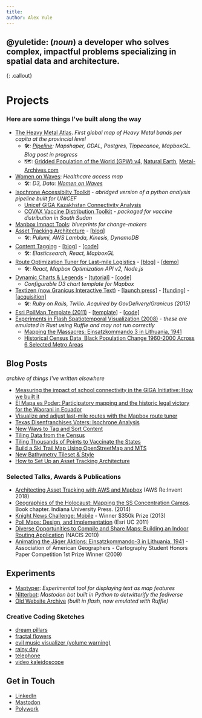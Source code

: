 ```yaml
---
title: 
author: Alex Yule
---
```


## @yuletide: (_noun_) a developer who solves complex, impactful problems specializing in spatial data and architecture.
{: .callout}

# Projects

### Here are some things I've built along the way

* [The Heavy Metal Atlas](https://yuletide.github.io/metalmap). _First global map of Heavy Metal bands per capita at the provincial level_ 
  * 🛠_: [Pipeline](https://github.com/yuletide/metalpop): Mapshaper, GDAL, Postgres, Tippecanoe, MapboxGL. Blog post in progress_
  * 🗺: [Gridded Population of the World (GPW) v4](https://sedac.ciesin.columbia.edu/data/collection/gpw-v4), [Natural Earth](https://github.com/nvkelso/natural-earth-vector), [Metal-Archives.com](https://www.metal-archives.com/)
* [Women on Waves](https://yuletide.github.io/womenonwaves_map/): _Healthcare access map_
  * 🛠_: D3, Data: [Women on Waves](https://www.womenonwaves.org/)_
* [Isochrone Accessibilty Toolkit](https://github.com/mapbox/impact-tools/tree/master/accessibility) - _abridged version of a python analysis pipeline built for UNICEF_
  * [Unicef GIGA Kazakhstan Connectivity Analysis](https://unicef.github.io/mapbox_analysis/story/map)
  * [COVAX Vaccine Distribution Toolkit](https://www.directionsmag.com/pressrelease/11017) -  _packaged for vaccine distribution in South Sudan_
* [Mapbox Impact Tools](https://github.com/mapbox/impact-tools): _blueprints for change-makers_
* [Asset Tracking Architecture](https://www.mapbox.com/solutions/asset-tracking/) - [[blog]](https://blog.mapbox.com/how-to-set-up-an-asset-tracking-architecture-fe5565f6df9)
  * 🛠: _Pulumi, AWS Lambda, Kinesis, DynamoDB_
* [Content Tagging](https://www.mapbox.com/solutions/content-tagging/) - [[blog]](https://blog.mapbox.com/new-ways-to-tag-and-sort-content-57df522d4baa) - [[code]](https://github.com/mapbox/content-tagging)
  * 🛠_: Elasticsearch, React, MapboxGL_
* [Route Optimization Tuner for Last-mile Logistics](https://www.mapbox.com/solutions/route-tuner/) - [[blog]](https://blog.mapbox.com/visualize-and-adjust-last-mile-routes-with-the-mapbox-route-tuner-7b351f688a5f) - [[demo]](https://labs.mapbox.com/optimize-tuner/)
  * 🛠_: React, Mapbox Optimization API v2, Node.js_
* [Dynamic Charts & Legends](https://www.mapbox.com/impact-tools/charts) - [[tutorial]](https://labs.mapbox.com/education/impact-tools/line-charts/) - [[code]](https://github.com/mapbox/impact-tools/tree/master/charts)
  * _Configurable D3 chart template for Mapbox_
* [Textizen (now Granicus Interactive Text)](https://textizen.com/) - [[launch press]](https://www.govtech.com/archive/texting-government-narrowing-digital-divide.html) - [[funding]](https://technical.ly/civic-news/textizen-abayima-philly-projects-win-500k-in-knight-news-challenge-mobile/) - [[acquisition]](https://technical.ly/startups/textizen-govdelivery-acquisition/)
  * 🛠_: Ruby on Rails, Twilio. Acquired by GovDelivery/Granicus (2015)_
* [Esri PollMap Template (2011)](https://proceedings.esri.com/library/userconf/proc11/tech-workshops/tw_1924.pdf) - [[template]](https://www.arcgis.com/home/item.html?id=4769ff8ac3f04e48af7c32bc423bcbff&fromSearch=true&searchPosition=1&searchTerm=pollmap&searchFacet=item%20title) - [[code]](https://github.com/mappingcenter/pollmap)
* [Experiments in Flash Spatiotemporal Visualization (2008)](/flash-site/flash/index.html) - _these are emulated in Rust using Ruffle and may not run correctly_
  * [Mapping the Massacres: Einsatzkommando 3 in Lithuania, 1941](https://yuletide.github.io/flash-site/flash/einsatzgruppen.html)
  * [Historical Census Data, Black Population Change 1960-2000 Across 6 Selected Metro Areas](https://yuletide.github.io/flash-site/flash/census/)

## Blog Posts
_archive of things I've written elsewhere_
* [Measuring the impact of school connectivity in the GIGA Initiative: How we built it](https://www.mapbox.com/blog/measuring-the-impact-of-school-connectivity-in-the-giga-initiative-how-we-built-it)
* [El Mapa es Poder: Participatory mapping and the historic legal victory for the Waorani in Ecuador](https://blog.mapbox.com/el-mapa-es-poder-830a875fcc5b)
* [Visualize and adjust last-mile routes with the Mapbox route tuner](https://blog.mapbox.com/visualize-and-adjust-last-mile-routes-with-the-mapbox-route-tuner-7b351f688a5f)
* [Texas Disenfranchises Voters: Isochrone Analysis](https://blog.mapbox.com/texas-disenfranchises-voters-isochrone-analysis-shows-2million-votes-negatively-impacted-in-b9c015a0bef7)
* [New Ways to Tag and Sort Content](https://blog.mapbox.com/new-ways-to-tag-and-sort-content-57df522d4baa)
* [Tiling Data from the Census](https://www.mapbox.com/blog/tiling-data-from-the-census-using-mts-how-we-built-it)
* [Tiling Thousands of Points to Vaccinate the States](https://www.mapbox.com/blog/tiling-thousands-of-points-to-vaccinate-the-states)
* [Build a Ski Trail Map Using OpenStreetMap and MTS](https://www.mapbox.com/blog/build-a-ski-trail-map-using-openstreetmap-and-mts)
* [New Bathymetry Tileset & Style](https://www.mapbox.com/blog/new-bathymetry-tileset-and-style-for-marine-maps)
* [How to Set Up an Asset Tracking Architecture](https://blog.mapbox.com/how-to-set-up-an-asset-tracking-architecture-fe5565f6df9)

### Selected Talks, Awards & Publications
* [Architecting Asset Tracking with AWS and Mapbox](https://www.youtube.com/watch?v=G_Sn7b_NUZ4) (AWS Re:Invent 2018)
* [Geographies of the Holocaust: Mapping the SS Concentration Camps](https://holocaustgeographies.org/publications). Book chapter. Indiana University Press. (2014)
* [Knight News Challenge: Mobile](https://knightfoundation.org/press/releases/eight-mobile-ventures-win-24-million-funding-knigh/) - Winner $350k Prize (2013)
* [Poll Maps: Design, and Implementation](https://proceedings.esri.com/library/userconf/proc11/tech-workshops/tw_1924.pdf) (Esri UC 2011)
* [Diverse Opportunities to Compile and Share Maps: Building an Indoor Routing Application](https://www.slideshare.net/yuletide/nacis-2010) (NACIS 2010)
* [Animating the Jäger Aktions: Einsatzkommando-3 in Lithuania, 1941](https://yuletide.github.io/flash-site/flash/einsatzgruppen.html) - Association of American Geographers - Cartography Student Honors Paper Competition 1st Prize Winner (2009)

## Experiments

* [Maptyper](https://maptyper.netlify.app/): _Experimental tool for displaying text as map features_
* [Nitterbot](https://github.com/yuletide/nitterbot/): _Mastodon bot built in Python to detwitterify the fediverse_
* [Old Website Archive](/flash-site) _(built in flash, now emulated with Ruffle)_

### Creative Coding Sketches
* [dream pillars](https://editor.p5js.org/yuletide/full/aIqGbIVxO)
* [fractal flowers](https://editor.p5js.org/yuletide/full/w-zQ4pvg6)
* [evil music visualizer (volume warning)](https://editor.p5js.org/yuletide/full/sSCcQ27F8)
* [rainy day](https://editor.p5js.org/yuletide/full/qPDRU-zB8)
* [telephone](https://editor.p5js.org/yuletide/sketches/oZC6rxd_h)
* [video kaleidoscope](https://editor.p5js.org/rfong/sketches/nPeF6UVrm)


## Get in Touch
* [LinkedIn](https://www.linkedin.com/in/alexyule/)
* [Mastodon](https://mastodon.social/@yuletide)
* [Polywork](https://www.polywork.com/yuletide)

<!-- ![Under Construction Gif](assets/animated-under-construction-image-0004.gif) -->
